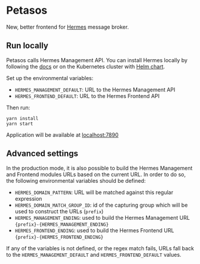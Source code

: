 # Petasos

New, better frontend for [Hermes](https://github.com/allegro/hermes) message broker.

## Run locally

Petasos calls Hermes Management API. You can install Hermes locally by following the [docs](https://hermes-pubsub.readthedocs.io) 
or on the Kubernetes cluster with [Helm chart](https://artifacthub.io/packages/helm/touk/hermes).

Set up the environmental variables:
 - `HERMES_MANAGEMENT_DEFAULT`: URL to the Hermes Management API
 - `HERMES_FRONTEND_DEFAULT`: URL to the Hermes Frontend API
 
Then run:
```
yarn install
yarn start
```

Application will be available at [localhost:7890](http://localhost:7890)

## Advanced settings

In the production mode, it is also possible to build the Hermes Management and Frontend modules 
URLs based on the current URL. In order to do so, the following environmental variables should be defined:
 - `HERMES_DOMAIN_PATTERN`: URL will be matched against this regular expression
 - `HERMES_DOMAIN_MATCH_GROUP_ID`: id of the capturing group which will be used to construct the URLs (`prefix`)
 - `HERMES_MANAGEMENT_ENDING`: used to build the Hermes Management URL `{prefix}-{HERMES_MANAGEMENT_ENDING}`
 - `HERMES_FRONTEND_ENDING`: used to build the Hermes Frontend URL `{prefix}-{HERMES_FRONTEND_ENDING}`

If any of the variables is not defined, or the regex match fails, URLs fall back to the 
`HERMES_MANAGEMENT_DEFAULT` and `HERMES_FRONTEND_DEFAULT` values.
